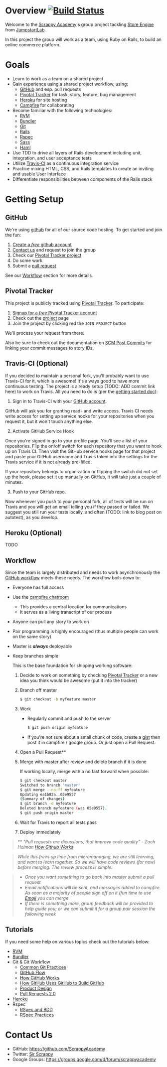 Overview [![Build Status](https://secure.travis-ci.org/ScrappyAcademy/store_engine.png?branch=master)](http://travis-ci.org/ScrappyAcademy/store_engine)
========

Welcome to the [Scrappy Academy](http://scrappyacademy.com/)'s group project tackling [Store Engine](http://tutorials.jumpstartlab.com/projects/store_engine.html) from [JumpstartLab](http://jumpstartlab.com/).

In this project the group will work as a team, using Ruby on Rails, to build an online commerce platform.

Goals
=====

* Learn to work as a team on a shared project
* Gain experience using a shared project workflow, using:
  * [GitHub](http://github.com) and esp. pull requests
  * [Pivotal Tracker](www.pivotaltracker.com) for task, story, feature, bug management
  * [Heroku](www.heroku.com) for site hosting
  * [Campfire](https://scrappyacademy.campfirenow.com) for collaborating
* Become familiar with the following technologies:
  * [RVM](http://rvm.io)
  * [Bundler](http://gembundler.com)
  * [Git](http://git-scm.com)
  * [Rails](http://rubyonrails.org)
  * [Rspec](http://rspec.info)
  * [Sass](http://sass-lang.com)
  * [Haml](http://haml.info)
* Use TDD to drive all layers of Rails development including unit, integration, and user acceptance tests
* Utilize [Travis-CI](http://travis-ci.org/) as a continuous integration service
* Practice mixing HTML, CSS, and Rails templates to create an inviting and usable User Interface
* Differentiate responsibilities between components of the Rails stack

Getting Setup
=============

GitHub
------

We're using [github](http://github.com) for all of our source code hosting. To get started and join the fun:

1. [Create a _free_ github account](https://github.com/signup/free)
2. [Contact us](#contact%20us) and request to join the group
3. Check our [Pivotal Tracker project](https://www.pivotaltracker.com/projects/589785/stories)
4. Do some work
5. Submit a [pull request](https://help.github.com/articles/using-pull-requests)

See our [Workflow](#workflow) section for more details.


Pivotal Tracker
---------------

This project is publicly tracked using [Pivotal Tracker](http://www.pivotaltracker.com). To participate:

1. [Signup for a _free_ Pivotal Tracker account](https://www.pivotaltracker.com/signup/new)
2. Check out the [project](https://www.pivotaltracker.com/projects/589785/stories) page
3. Join the project by clicking red the `JOIN PROJECT` button

We'll process your request from there.

Also be sure to check out the documentation on [SCM Post Commits](https://www.pivotaltracker.com/help/api#scm_post_commit) for linking your commit messages to story IDs.


Travis-CI (Optional)
--------------------

If you decided to maintain a personal fork, you'll probably want to use
Travis-CI for it, which is awesome! It's always good to have more continuous
testing. The project is already setup (TODO: ADD commit link here) to work on Travis. All you need to do is (per the [getting started doc](http://about.travis-ci.org/docs/user/getting-started/)):

1. Sign in to Travis-CI with your [GitHub account](http://travis-ci.org/users/auth/github).

  GitHub will ask you for granting read- and write access. Travis CI needs write access for setting up service hooks for your repositories when you request it, but it won't touch anything else.

2. Activate GitHub Service Hook

  Once you're signed in go to your profile page. You'll see a list of your repositories. Flip the on/off switch for each repository that you want to hook up on Travis CI. Then visit the GitHub service hooks page for that project and paste your GitHub username and Travis token into the settings for the Travis service if it is not already pre-filled.

  If your repository belongs to organization or flipping the switch did not set up the hook, please set it up manually on GitHub, it will take just a couple of minutes.

3. Push to your GitHub repo.

Now whenever you push to your personal fork, all of tests will be run on Travis and you will get an email telling you if they passed or failed. We suggest you still run your tests locally, and often (TODO: link to blog post on autotest), as you develop.


Heroku (Optional)
-----------------

TODO


Workflow
--------

Since the team is largely distributed and needs to work asynchronously
the [GitHub workflow](http://scottchacon.com/2011/08/31/github-flow.html) meets
these needs. The workflow boils down to:

* Everyone has full access
* Use the [campfire chatroom](https://scrappyacademy.campfirenow.com)
  * This provides a central location for communications
  * It serves as a living transcript of our process
* Anyone can pull any story to work on
* Pair programming is highly encouraged (thus multiple people can work on the
  same story)
* Master is **_always_** deployable
* Keep branches simple

  This is the base foundation for shipping working software:
  1. Decide to work on something by checking
  [Pivotal Tracker](http://scottchacon.com/2011/08/31/github-flow.html)
  or a new idea you think would be awesome (put it into the tracker)
  2. Branch off master

     ```bash
     $ git checkout -b myfeature master
     ```
  3. Work

     * Regularly commit and push to the server

       ```bash
       $ git push origin myfeature
       ```
     * If you're not sure about a small chunk of code, create a
       [gist](https://gist.github.com/) then post it in campfire / google group.
       Or just open a Pull Request.
  4. Open a Pull Request\*\*
  5. Merge with master after review and delete branch if it is done

     If working locally, merge with a no fast forward when possible:

     ```bash
     $ git checkout master
     Switched to branch 'master'
     $ git merge --no-ff myfeature
     Updating ea1b82a..05e9557
     (Summary of changes)
     $ git branch -d myfeature
     Deleted branch myfeature (was 05e9557).
     $ git push origin master
     ```
  6. Wait for Travis to report all tests pass
  7. Deploy immediately

>_\*\* "Pull requests are dicussions, that improve
>code quality" - Zach Holman [How Github Works](http://zachholman.com/posts/how-github-works/)_

>_While this frees up time from micromanaging, we are still learning,
  and want to learn together. So we will have code reviews (for now)
  before merging. The review process is simple:_

>  * _Once you want something to go back into master submit a pull
      request_
>  * _Email notifications will be sent, and messages added to campfire. As soon
      as a majority of people sign off on it (fun time to use
      [Emoji](https://gist.github.com/981817) you can merge_
>  * _If there is something more, group feedback will be provided to
      help guide you; or we can submit it for a group pair session the
      following week_



Tutorials
---------

If you need some help on various topics check out the tutorials below:

* [RVM](http://tutorials.jumpstartlab.com/topics/environment/rvm.html)
* [Bundler](http://tutorials.jumpstartlab.com/topics/environment/bundler.html)
* Git & Git Workflow
  * [Common Git Practices](http://tutorials.jumpstartlab.com/topics/environment/git_strategy.html)
  * [GitHub Flow](http://scottchacon.com/2011/08/31/github-flow.html)
  * [How GitHub Works](http://zachholman.com/posts/how-github-works/)
  * [How GitHub Uses GitHub to Build GitHub](http://youtu.be/MQZoy3VU3io?hd=1)
  * [Product Design](http://warpspire.com/posts/product-design/)
  * [Pull Requests 2.0](https://github.com/blog/712-pull-requests-2-0)
* [Heroku](http://tutorials.jumpstartlab.com/topics/environment/heroku.html)
* Rspec
  * [RSpec and BDD](http://tutorials.jumpstartlab.com/topics/internal_testing/rspec_and_bdd.html)
  * [RSpec Practices](http://tutorials.jumpstartlab.com/topics/internal_testing/rspec_practices.html)


Contact Us
==========

* GitHub: https://github.com/ScrappyAcademy
* Twitter: [Sir Scrappy](https://twitter.com/scrappyacademy)
* Google Groups: https://groups.google.com/d/forum/scrappyacademy
